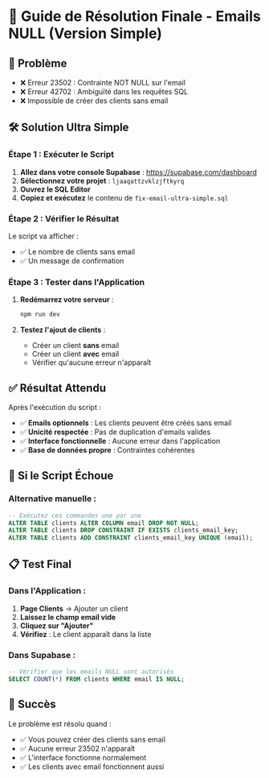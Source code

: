 # 🔧 Guide de Résolution Finale - Emails NULL (Version Simple)

## 🎯 Problème
- ❌ Erreur 23502 : Contrainte NOT NULL sur l'email
- ❌ Erreur 42702 : Ambiguïté dans les requêtes SQL
- ❌ Impossible de créer des clients sans email

## 🛠️ Solution Ultra Simple

### Étape 1 : Exécuter le Script

1. **Allez dans votre console Supabase** : https://supabase.com/dashboard
2. **Sélectionnez votre projet** : `ljaaqattzvklzjftkyrq`
3. **Ouvrez le SQL Editor**
4. **Copiez et exécutez** le contenu de `fix-email-ultra-simple.sql`

### Étape 2 : Vérifier le Résultat

Le script va afficher :
- ✅ Le nombre de clients sans email
- ✅ Un message de confirmation

### Étape 3 : Tester dans l'Application

1. **Redémarrez votre serveur** :
   ```bash
   npm run dev
   ```

2. **Testez l'ajout de clients** :
   - Créer un client **sans** email
   - Créer un client **avec** email
   - Vérifier qu'aucune erreur n'apparaît

## ✅ Résultat Attendu

Après l'exécution du script :
- ✅ **Emails optionnels** : Les clients peuvent être créés sans email
- ✅ **Unicité respectée** : Pas de duplication d'emails valides
- ✅ **Interface fonctionnelle** : Aucune erreur dans l'application
- ✅ **Base de données propre** : Contraintes cohérentes

## 🚨 Si le Script Échoue

### Alternative manuelle :
```sql
-- Exécutez ces commandes une par une
ALTER TABLE clients ALTER COLUMN email DROP NOT NULL;
ALTER TABLE clients DROP CONSTRAINT IF EXISTS clients_email_key;
ALTER TABLE clients ADD CONSTRAINT clients_email_key UNIQUE (email);
```

## 📋 Test Final

### Dans l'Application :
1. **Page Clients** → Ajouter un client
2. **Laissez le champ email vide**
3. **Cliquez sur "Ajouter"**
4. **Vérifiez** : Le client apparaît dans la liste

### Dans Supabase :
```sql
-- Vérifier que les emails NULL sont autorisés
SELECT COUNT(*) FROM clients WHERE email IS NULL;
```

## 🎉 Succès

Le problème est résolu quand :
- ✅ Vous pouvez créer des clients sans email
- ✅ Aucune erreur 23502 n'apparaît
- ✅ L'interface fonctionne normalement
- ✅ Les clients avec email fonctionnent aussi 